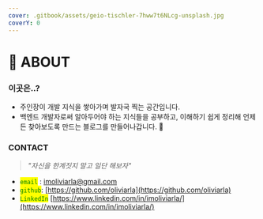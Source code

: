 ```yaml
---
cover: .gitbook/assets/geio-tischler-7hww7t6NLcg-unsplash.jpg
coverY: 0
---
```


# 🐶 ABOUT

### 이곳은..?

* 주인장이 개발 지식을 쌓아가며 발자국 찍는 공간입니다.
* 백엔드 개발자로써 알아두어야 하는 지식들을 공부하고, 이해하기 쉽게 정리해 언제든 찾아보도록 만드는 블로그를 만들어나갑니다. 💐

### CONTACT

> _"자신을 한계짓지 말고 일단 해보자"_

* <mark style="color:green;">`email`</mark> : imoliviarla@gmail.com
* <mark style="color:green;">`github`</mark>: [https://github.com/oliviarla](https://github.com/oliviarla)
* <mark style="color:green;">`LinkedIn`</mark> [https://www.linkedin.com/in/imoliviarla/](https://www.linkedin.com/in/imoliviarla/)
